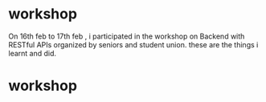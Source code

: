 # workshop
On 16th feb to 17th feb , i participated in the workshop on Backend with RESTful APIs organized by seniors and student union. these are the things i learnt and did.
# workshop
